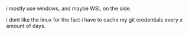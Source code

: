 i mostly use windows, and maybe WSL on the side.

i dont like the linux for the fact i have to cache my git credentials every *x* amount of days.